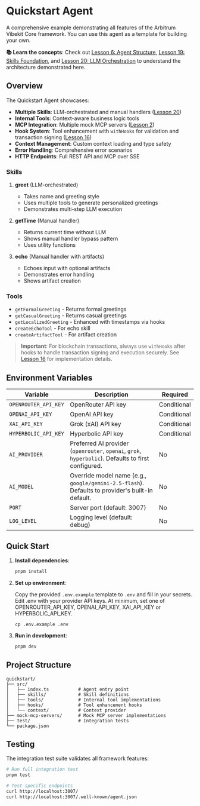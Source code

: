 # Quickstart Agent

A comprehensive example demonstrating all features of the Arbitrum Vibekit Core framework.
You can use this agent as a template for building your own.

**📚 Learn the concepts**: Check out [Lesson 6: Agent Structure](https://github.com/EmberAGI/arbitrum-vibekit/blob/main/typescript/lib/arbitrum-vibekit-core/docs/lesson-06.md), [Lesson 19: Skills Foundation](https://github.com/EmberAGI/arbitrum-vibekit/blob/main/typescript/lib/arbitrum-vibekit-core/docs/lesson-19.md), and [Lesson 20: LLM Orchestration](https://github.com/EmberAGI/arbitrum-vibekit/blob/main/typescript/lib/arbitrum-vibekit-core/docs/lesson-20.md) to understand the architecture demonstrated here.

## Overview

The Quickstart Agent showcases:

- **Multiple Skills**: LLM-orchestrated and manual handlers ([Lesson 20](https://github.com/EmberAGI/arbitrum-vibekit/blob/main/typescript/lib/arbitrum-vibekit-core/docs/lesson-20.md))
- **Internal Tools**: Context-aware business logic tools
- **MCP Integration**: Multiple mock MCP servers ([Lesson 2](https://github.com/EmberAGI/arbitrum-vibekit/blob/main/typescript/lib/arbitrum-vibekit-core/docs/lesson-02.md))
- **Hook System**: Tool enhancement with `withHooks` for validation and transaction signing ([Lesson 16](https://github.com/EmberAGI/arbitrum-vibekit/blob/main/typescript/lib/arbitrum-vibekit-core/docs/lesson-16.md))
- **Context Management**: Custom context loading and type safety
- **Error Handling**: Comprehensive error scenarios
- **HTTP Endpoints**: Full REST API and MCP over SSE

### Skills

1. **greet** (LLM-orchestrated)
   - Takes name and greeting style
   - Uses multiple tools to generate personalized greetings
   - Demonstrates multi-step LLM execution

2. **getTime** (Manual handler)
   - Returns current time without LLM
   - Shows manual handler bypass pattern
   - Uses utility functions

3. **echo** (Manual handler with artifacts)
   - Echoes input with optional artifacts
   - Demonstrates error handling
   - Shows artifact creation

### Tools

- `getFormalGreeting` - Returns formal greetings
- `getCasualGreeting` - Returns casual greetings
- `getLocalizedGreeting` - Enhanced with timestamps via hooks
- `createEchoTool` - For echo skill
- `createArtifactTool` - For artifact creation

> **Important**: For blockchain transactions, always use `withHooks` after hooks to handle transaction signing and execution securely. See [Lesson 16](https://github.com/EmberAGI/arbitrum-vibekit/blob/main/typescript/lib/arbitrum-vibekit-core/docs/lesson-16.md) for implementation details.

## Environment Variables

| Variable             | Description                                                                                         | Required    |
| -------------------- | --------------------------------------------------------------------------------------------------- | ----------- |
| `OPENROUTER_API_KEY` | OpenRouter API key                                                                                  | Conditional |
| `OPENAI_API_KEY`     | OpenAI API key                                                                                      | Conditional |
| `XAI_API_KEY`        | Grok (xAI) API key                                                                                  | Conditional |
| `HYPERBOLIC_API_KEY` | Hyperbolic API key                                                                                  | Conditional |
| `AI_PROVIDER`        | Preferred AI provider (`openrouter`, `openai`, `grok`, `hyperbolic`). Defaults to first configured. | No          |
| `AI_MODEL`           | Override model name (e.g., `google/gemini-2.5-flash`). Defaults to provider's built-in default.     | No          |
| `PORT`               | Server port (default: 3007)                                                                         | No          |
| `LOG_LEVEL`          | Logging level (default: debug)                                                                      | No          |

## Quick Start

1. **Install dependencies**:

   ```bash
   pnpm install
   ```

2. **Set up environment**:

   Copy the provided `.env.example` template to `.env` and fill in your secrets. Edit .env with your provider API keys. At minimum, set one of OPENROUTER_API_KEY, OPENAI_API_KEY, XAI_API_KEY or HYPERBOLIC_API_KEY.

   ```
   cp .env.example .env
   ```

3. **Run in development**:

   ```bash
   pnpm dev
   ```

## Project Structure

```
quickstart/
├── src/
│   ├── index.ts           # Agent entry point
│   ├── skills/            # Skill definitions
│   ├── tools/             # Internal tool implementations
│   ├── hooks/             # Tool enhancement hooks
│   └── context/           # Context provider
├── mock-mcp-servers/      # Mock MCP server implementations
├── test/                  # Integration tests
└── package.json
```

## Testing

The integration test suite validates all framework features:

```bash
# Run full integration test
pnpm test

# Test specific endpoints
curl http://localhost:3007/
curl http://localhost:3007/.well-known/agent.json
```
